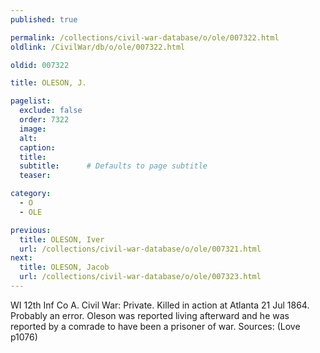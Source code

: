```yaml
---
published: true

permalink: /collections/civil-war-database/o/ole/007322.html
oldlink: /CivilWar/db/o/ole/007322.html

oldid: 007322

title: OLESON, J.

pagelist:
  exclude: false
  order: 7322
  image: 
  alt:
  caption:
  title:
  subtitle:      # Defaults to page subtitle
  teaser:

category: 
  - O 
  - OLE

previous:
  title: OLESON, Iver
  url: /collections/civil-war-database/o/ole/007321.html  
next:
  title: OLESON, Jacob
  url: /collections/civil-war-database/o/ole/007323.html   
---
```

WI 12th Inf Co A. Civil War: Private. Killed in action at Atlanta 21 Jul 1864. Probably an error. Oleson was reported living afterward and he was reported by a comrade to have been a prisoner of war. Sources: (Love p1076)